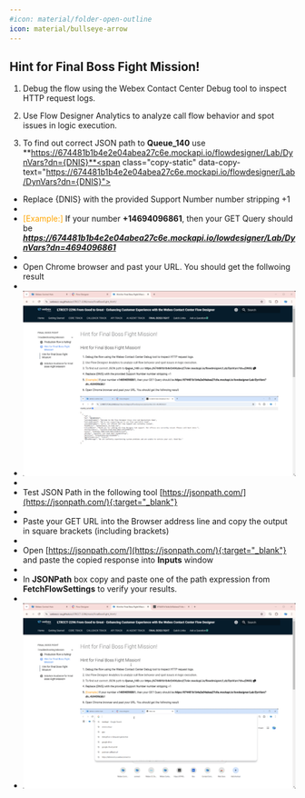```yaml
---
#icon: material/folder-open-outline
icon: material/bullseye-arrow
---
```


## Hint for Final Boss Fight Mission!


1. Debug the flow using the Webex Contact Center Debug tool to inspect HTTP request logs.

2. Use Flow Designer Analytics to analyze call flow behavior and spot issues in logic execution.

3. To find out correct JSON path to **Queue_140** use **https://674481b1b4e2e04abea27c6e.mockapi.io/flowdesigner/Lab/DynVars?dn={DNIS}**<span class="copy-static" data-copy-text="https://674481b1b4e2e04abea27c6e.mockapi.io/flowdesigner/Lab/DynVars?dn={DNIS}"><span class="copy" title="Click to copy!"></span></span>
    
  - Replace {DNIS} with the provided Support Number number stripping +1
  - 
  - <span style="color: orange;">[Example:]</span> If your number **+14694096861**, then your GET Query should be ***https://674481b1b4e2e04abea27c6e.mockapi.io/lowdesigner/Lab/DynVars?dn=4694096861***
  - 
  - Open Chrome browser and past your URL. You should get the follwoing result
  - 
  - ![Profiles](../graphics/Lab2/TshootHint-Chrometest.gif)
  - 
  - Test JSON Path in the following tool [https://jsonpath.com/](https://jsonpath.com/){:target="_blank"}
  - 
  - Paste your GET URL into the Browser address line and copy the output in square brackets (including brackets)
  - 
  - Open [https://jsonpath.com/](https://jsonpath.com/){:target="_blank"} and paste the copied response into **Inputs** window
  - 
  - In **JSONPath** box copy and paste one of the path expression from **FetchFlowSettings** to verify your results.
  - 
  - ![Profiles](../graphics/Lab2/TshootHint-JSONPath.gif)

<script src='../template_assets/load.js'><script>